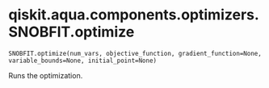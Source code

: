 # qiskit.aqua.components.optimizers.SNOBFIT.optimize

`SNOBFIT.optimize(num_vars, objective_function, gradient_function=None, variable_bounds=None, initial_point=None)`

Runs the optimization.
